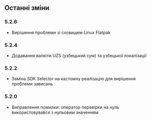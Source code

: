 ## Останні зміни

### 5.2.6
- Вирішення проблеми зі сховищем Linux Flatpak

### 5.2.4
- Додавання валюти UZS (узбецький сум) та узбецької локалізації

### 5.2.2
- Заміна SDK Selector на кастомну реалізацію для вирішення проблеми зависань

### 5.2.0
- Виправлення помилки: оператор перевірки на нуль використовувався з нульовим значенням
